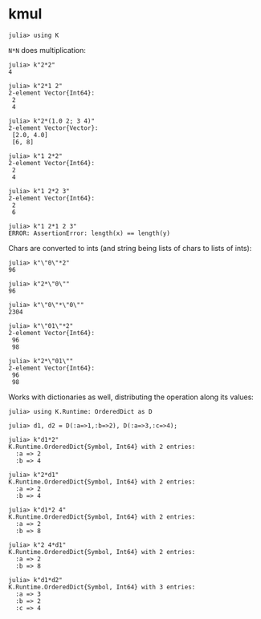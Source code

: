 # kmul

    julia> using K

`N*N` does multiplication:

    julia> k"2*2"
    4

    julia> k"2*1 2"
    2-element Vector{Int64}:
     2
     4

    julia> k"2*(1.0 2; 3 4)"
    2-element Vector{Vector}:
     [2.0, 4.0]
     [6, 8]

    julia> k"1 2*2"
    2-element Vector{Int64}:
     2
     4

    julia> k"1 2*2 3"
    2-element Vector{Int64}:
     2
     6

    julia> k"1 2*1 2 3"
    ERROR: AssertionError: length(x) == length(y)

Chars are converted to ints (and string being lists of chars to lists of ints):

    julia> k"\"0\"*2"
    96
    
    julia> k"2*\"0\""
    96

    julia> k"\"0\"*\"0\""
    2304
    
    julia> k"\"01\"*2"
    2-element Vector{Int64}:
     96
     98
    
    julia> k"2*\"01\""
    2-element Vector{Int64}:
     96
     98

Works with dictionaries as well, distributing the operation along its values:

    julia> using K.Runtime: OrderedDict as D

    julia> d1, d2 = D(:a=>1,:b=>2), D(:a=>3,:c=>4);

    julia> k"d1*2"
    K.Runtime.OrderedDict{Symbol, Int64} with 2 entries:
      :a => 2
      :b => 4

    julia> k"2*d1"
    K.Runtime.OrderedDict{Symbol, Int64} with 2 entries:
      :a => 2
      :b => 4

    julia> k"d1*2 4"
    K.Runtime.OrderedDict{Symbol, Int64} with 2 entries:
      :a => 2
      :b => 8

    julia> k"2 4*d1"
    K.Runtime.OrderedDict{Symbol, Int64} with 2 entries:
      :a => 2
      :b => 8

    julia> k"d1*d2"
    K.Runtime.OrderedDict{Symbol, Int64} with 3 entries:
      :a => 3
      :b => 2
      :c => 4
